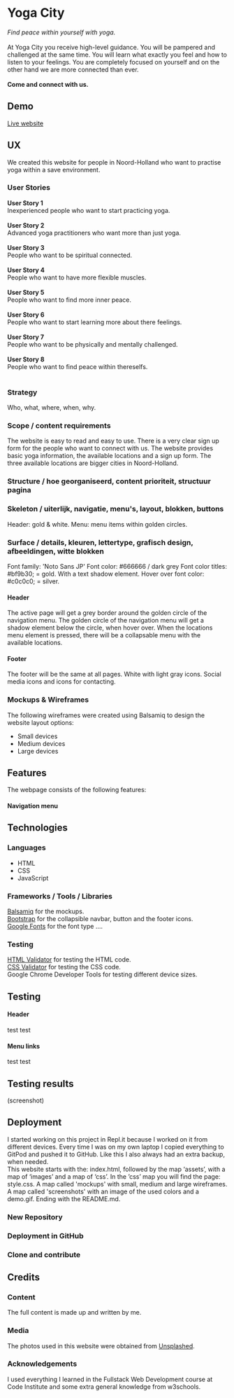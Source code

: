 # Yoga City 
_Find peace within yourself with yoga._<br><br>
At Yoga City you receive high-level guidance. 
You will be pampered and challenged at the same time. 
You will learn what exactly you feel and how to listen to your feelings. 
You are completely focused on yourself and on the other hand we are more connected than ever.<br><br>
__Come and connect with us.__

## Demo
[Live website](https://kimkesdev.github.io/YogaCity/.)

## UX
We created this website for people in Noord-Holland who want to practise yoga within a save environment.

### User Stories

<strong>User Story 1</strong><br>
Inexperienced people who want to start practicing yoga.<br><br>
<strong>User Story 2</strong><br>
Advanced yoga practitioners who want more than just yoga.<br><br>
<strong>User Story 3</strong><br>
People who want to be spiritual connected.<br><br>
<strong>User Story 4</strong><br>
People who want to have more flexible muscles.<br><br>
<strong>User Story 5</strong><br>
People who want to find more inner peace.<br><br>
<strong>User Story 6</strong><br>
People who want to start learning more about there feelings.<br><br>
<strong> User Story 7</strong><br>
People who want to be physically and mentally challenged. <br><br>
<strong>User Story 8</strong><br>
People who want to find peace within thereselfs.<br><br>

### Strategy
Who, what, where, when, why.

### Scope  /  content requirements
The website is easy to read and easy to use.
There is a very clear sign up form for the people who want to connect with us.
The website provides basic yoga information, the available locations and a sign up form.
The three available locations are bigger cities in Noord-Holland.

### Structure / hoe georganiseerd, content prioriteit, structuur pagina

### Skeleton / uiterlijk, navigatie, menu's, layout, blokken, buttons
Header: gold & white.
Menu: menu items within golden circles. 

### Surface / details, kleuren, lettertype, grafisch design, afbeeldingen, witte blokken
Font family: 'Noto Sans JP'
Font color: #666666 / dark grey
Font color titles: #bf9b30; = gold. With a text shadow element.
Hover over font color: #c0c0c0; = silver. 

#### Header
The active page will get a grey border around the golden circle of the navigation menu.
The golden circle of the navigation menu will get a shadow element below the circle, when hover over.
When the locations menu element is pressed, there will be a collapsable menu with the available locations.

#### Footer
The footer will be the same at all pages.
White with light gray icons.
Social media icons and icons for contacting.

### Mockups & Wireframes
The following wireframes were created using Balsamiq to design the website layout options:
<ul>
  <li>Small devices
  <li>Medium devices
  <li>Large devices
</ul>

## Features
The webpage consists of the following features:
#### Navigation menu

## Technologies

### Languages
<ul>
  <li>HTML
  <li>CSS
  <li>JavaScript
</ul>

### Frameworks / Tools / Libraries
[Balsamiq](https://balsamiq.com.) for the mockups.<br>
[Bootstrap](https://getbootstrap.com/) for the collapsible navbar, button and the footer icons.<br>
[Google Fonts](https://fonts.google.com/) for the font type ....

### Testing
[HTML Validator](https://validator.w3.org/) for testing the HTML code.<br>
[CSS Validator](https://jigsaw.w3.org/css-validator/) for testing the CSS code.<br>
Google Chrome Developer Tools for testing different device sizes.

## Testing

#### Header
test test

#### Menu links
test test

## Testing results
(screenshot)

## Deployment
I started working on this project in Repl.it because I worked on it from different devices.
Every time I was on my own laptop I copied everything to GitPod and pushed it to GitHub.
Like this I also always had an extra backup, when needed.
<br>
This website starts with the: index.html, followed by the map ‘assets’, with a map of ‘images’ and a map of ‘css’.
In the ’css’ map you will find the page: style.css.
A map called 'mockups' with small, medium and large wireframes.
A map called 'screenshots' with an image of the used colors and a demo.gif.
Ending with the README.md.

### New Repository
### Deployment in GitHub
### Clone and contribute

## Credits

### Content
The full content is made up and written by me.

### Media
The photos used in this website were obtained from [Unsplashed](https://unsplash.com/).

### Acknowledgements
I used everything I learned in the Fullstack Web Development course at Code Institute and some extra general knowledge from w3schools.
